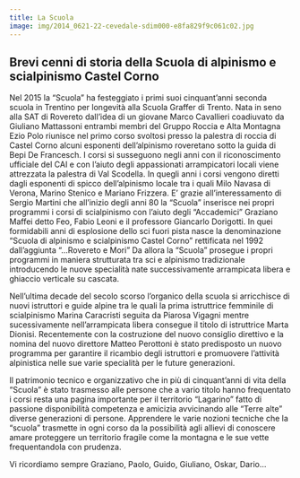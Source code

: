 ```yaml
---
title: La Scuola
image: img/2014_0621-22-cevedale-sdim000-e8fa829f9c061c02.jpg
---
```

## **Brevi cenni di storia della Scuola di alpinismo e scialpinismo Castel Corno**

Nel 2015 la “Scuola” ha festeggiato i primi suoi cinquant’anni seconda scuola in Trentino per longevità alla Scuola Graffer di Trento.
Nata in seno alla SAT di Rovereto dall’idea  di un giovane Marco Cavallieri coadiuvato da Giuliano Mattassoni entrambi membri del Gruppo Roccia e Alta Montagna Ezio Polo riunisce nel primo corso svoltosi presso la palestra di roccia di Castel Corno alcuni esponenti dell’alpinismo roveretano sotto la guida di Bepi De Francesch.
I corsi si susseguono negli anni con il riconoscimento  ufficiale del CAI e con l’aiuto degli appassionati arrampicatori locali viene attrezzata la palestra di Val Scodella.
In quegli anni  i corsi vengono diretti dagli esponenti di spicco dell’alpinismo locale tra i quali Milo Navasa di Verona,  Marino Stenico e Mariano Frizzera.
E’ grazie all’interessamento di Sergio Martini che all’inizio degli anni 80 la “Scuola” inserisce nei propri programmi i corsi di scialpinismo con l’aiuto degli “Accademici” Graziano Maffei detto Feo,  Fabio Leoni e il professore Giancarlo Dorigotti.
In quei formidabili anni di esplosione dello sci fuori pista nasce la denominazione “Scuola di alpinismo e scialpinismo Castel Corno” rettificata nel 1992 dall’aggiunta “...Rovereto e Mori”
Da allora la “Scuola” prosegue i propri programmi in maniera strutturata tra sci e alpinismo tradizionale introducendo le nuove specialità nate successivamente  arrampicata libera e ghiaccio verticale su cascata.

Nell’ultima decade del secolo scorso l’organico della scuola si arricchisce di nuovi istruttori e guide alpine tra le quali la prima istruttrice femminile di scialpinismo Marina Caracristi seguita da Piarosa Vigagni mentre sucessivamente nell’arrampicata libera consegue il titolo di istruttrice Marta Dionisi.
Recentemente con la costruzione del nuovo consiglio direttivo e la nomina del nuovo  direttore Matteo Perottoni è stato predisposto un nuovo programma per garantire il ricambio degli istruttori e promuovere l’attività alpinistica nelle sue varie specialità per le future generazioni.

Il patrimonio tecnico e organizzativo che in più di cinquant’anni di vita della “Scuola” è stato trasmesso alle persone che a vario titolo hanno frequentato i corsi resta una pagina importante per il territorio “Lagarino” fatto di passione disponibilità competenza e amicizia avvicinando alle “Terre alte” diverse generazioni di persone.
Apprendere le varie nozioni tecniche che la “scuola” trasmette in ogni corso da la possibilità agli allievi di conoscere amare proteggere un territorio fragile come la montagna e le sue vette frequentandola con prudenza.

Vi ricordiamo sempre Graziano, Paolo, Guido, Giuliano, Oskar, Dario…